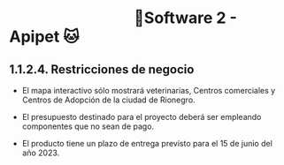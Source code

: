 #  &nbsp;&nbsp;&nbsp;&nbsp;&nbsp;&nbsp;&nbsp;&nbsp;&nbsp;&nbsp;&nbsp;&nbsp;&nbsp;&nbsp;&nbsp;&nbsp;&nbsp;&nbsp;&nbsp;&nbsp;&nbsp;&nbsp;&nbsp;&nbsp;&nbsp;&nbsp;&nbsp;&nbsp;&nbsp;&nbsp;&nbsp;&nbsp;&nbsp;&nbsp;🐶Software 2 - Apipet 🐱  #


## 1.1.2.4. Restricciones de negocio

- El mapa interactivo sólo mostrará veterinarias, Centros comerciales y Centros de Adopción de la ciudad de Rionegro.

- El presupuesto destinado para el proyecto deberá ser empleando componentes que no sean de pago.

- El producto tiene un plazo de entrega previsto para el 15 de junio del año 2023.
